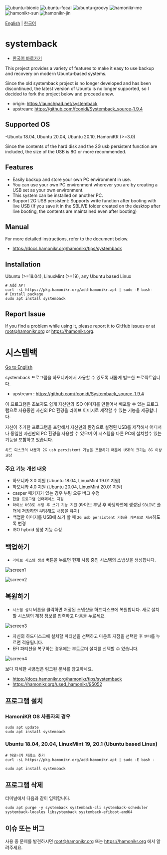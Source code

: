 ![ubuntu-bionic](https://img.shields.io/badge/ubuntu-18.04-yellow)
![ubuntu-focal](https://img.shields.io/badge/ubuntu-20.04-red)
![ubuntu-groovy](https://img.shields.io/badge/ubuntu-20.10-blue)
![hamonikr-me](https://img.shields.io/badge/hamonikr-me-orange)
![hamonikr-sun](https://img.shields.io/badge/hamonikr-sun-green)
![hamonikr-jin](https://img.shields.io/badge/hamonikr-jin-purple)

[English](#systemback) | [한국어](#시스템백)

# systemback
* [한국어 바로가기](#시스템백)

This project provides a variety of features to make it easy to use backup and recovery on modern Ubuntu-based systems.

Since the old systemback project is no longer developed and has been discontinued, the latest version of Ubuntu is no longer supported, so I decided to fork the project below and proceed anew.
* origin: https://launchpad.net/systemback
* upstream: https://github.com/fconidi/Systemback_source-1.9.4

## Supported OS
-Ubuntu 18.04, Ubuntu 20.04, Ubuntu 20.10, HamoniKR (>=3.0)

Since the contents of the hard disk and the 2G usb persistent function are included, the size of the USB is 8G or more recommended.

## Features
* Easily backup and store your own PC environment in use.
* You can use your own PC environment wherever you are by creating a USB set as your own environment.
* This system can be installed on another PC.
* Support 2G USB persistent: Supports write function after booting with live USB (If you save it in the SBLIVE folder created on the desktop after live booting, the contents are maintained even after booting)

## Manual
For more detailed instructions, refer to the document below.
* https://docs.hamonikr.org/hamonikr/tips/systemback

## Installation
Ubuntu (>=18.04), LinuxMint (>=19), any Ubuntu based Linux
```
# Add APT
curl -sL https://pkg.hamonikr.org/add-hamonikr.apt | sudo -E bash-
# Install package
sudo apt install systemback
```

## Report Issue
If you find a problem while using it, please report it to GitHub issues or at root@hamonikr.org or https://hamonikr.org.

# 시스템백

[Go to English](#systemback) 

systemback 프로그램을 하모니카에서 사용할 수 있도록 새롭게 빌드한 프로젝트입니다.
 - upstream : https://github.com/fconidi/Systemback_source-1.9.4

이 프로그램은 초보자도 쉽게 자신만의 ISO 이미지를 만들어서 배포할 수 있는 프로그램으로
사용중인 자신의 PC 환경을 라이브 이미지로 제작할 수 있는 기능을 제공합니다.

자신이 추가한 프로그램을 포함해서 자신만의 환경으로 설정된 USB를 제작해서 
어디서나 동일한 자신만의 PC 환경을 사용할 수 있으며
이 시스템을 다른 PC에 설치할수 있는 기능을 포함하고 있습니다.

`하드 디스크의 내용과 2G usb persistent 기능을 포함하기 때문에 USB의 크기는 8G 이상 권장`

### 주요 기능 개선 내용
- 하모니카 3.0 지원 (Ubuntu 18.04, LinuxMint 19.01 지원)
- 하모니카 4.0 지원 (Ubuntu 20.04, LinuxMint 20.01 지원)
- casper 패키지가 있는 경우 부팅 오류 버그 수정
- `한글 프로그램 인터페이스 지원`
- `라이브 USB로 부팅 후 쓰기 기능 지원` (라이브 부팅 후 바탕화면에 생성된 `SBLIVE` 폴더에 저장하면 부팅해도 내용을 유지)
- 백업한 이미지를 USB에 쓰기 할 때 `2G usb persistent 기능을 기본으로 제공`하도록 변경
- ISO hybrid 생성 기능 수정


## 백업하기
* `라이브 시스템 생성` 버튼을 누르면 현재 사용 중인 시스템의 스냅샷을 생성합니다.

![screen1](doc/systemback-1.png)

![screen2](doc/systemback-2.png)

## 복원하기
* `시스템 설치` 버튼을 클릭하면 저장된 스냅샷을 하드디스크에 복원합니다. 새로 설치할 시스템의 계정 정보를 입력하고 다음을 누르세요.

![screen3](doc/systemback-3.png)

* 자신의 하드디스크에 설치할 파티션을 선택하고 마운트 지점을 선택한 후 `엔터`를 누르면 적용됩니다.
* EFI 파티션을 복구하는 경우에는 부트로더 설치를 선택할 수 있습니다.

![screen4](doc/systemback-4.png)

보다 자세한 사용법은 링크된 문서를 참고하세요.
* https://docs.hamonikr.org/hamonikr/tips/systemback
* https://hamonikr.org/used_hamonikr/95052

## 프로그램 설치

### HamoniKR OS 사용자의 경우
```
sudo apt update
sudo apt install systemback
```

### Ubuntu 18.04, 20.04, LinuxMint 19, 20.1 (Ubuntu based Linux)
```
# 하모니카 저장소 추가
curl -sL https://pkg.hamonikr.org/add-hamonikr.apt | sudo -E bash -

sudo apt install systemback
```

## 프로그램 삭제
터미널에서 다음과 같이 입력합니다.

```
sudo apt purge -y systemback systemback-cli systemback-scheduler systemback-locales libsystemback systemback-efiboot-amd64
```

## 이슈 또는 버그
 사용 중 문제를 발견하시면 root@hamonikr.org 또는 https://hamonikr.org 에서 알려주세요.

